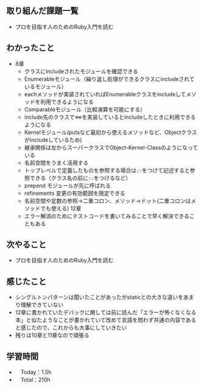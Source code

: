 ## 取り組んだ課題一覧
- プロを目指す人のためのRuby入門を読む

## わかったこと
- 8章
  - クラスにincludeされたモジュールを確認できる
  - Enumerableモジュール（繰り返し処理ができるクラスにincludeされているモジュール）
  - eachメソッドが実装されていればEnumerableクラスをincludeしてメソッドを利用できるようになる
  - Comparableモジュール（比較演算を可能にする）
  - include先のクラスで<=>を実装しているとincludeしたときに利用できるようになる
  - Kernelモジュール(putsなど最初から使えるメソッドなど、Objectクラスがincludeしているため)
  - 継承関係は左からスーパークラスでObject-Kernel-Classのようになっている
  - 名前空間をうまく活用する
  - トップレベルで定義したものを参照する場合は`::`をつけて記述すると参照できる（クラス名の前に`::`をつけるなど）
  - prepend モジュールが先に呼ばれる
  - refinements 変更の有効範囲を限定できる
  - 名前空間や定数の参照→二重コロン、メソッド→ドット(二重コロンはメソッドでも使える)
12章
  - エラー解消のためにテストコードを書いてみることで早く解決できることもある

## 次やること
- プロを目指す人のためのRuby入門を読む

## 感じたこと
- シングルトンパターンは聞いたことがあったがstaticとの大きな違いをあまり理解できていない
- 12章に書かれていたデバックに関しては前に読んだ「エラーが怖くなくなる本」と似たようなことが書かれていて改めて言語を問わず共通の内容であると感じたので、これからも大事にしていきたい
- 残りは10章と11章なので頑張る

## 学習時間
- 　Today：1.5h
- 　Total：210h